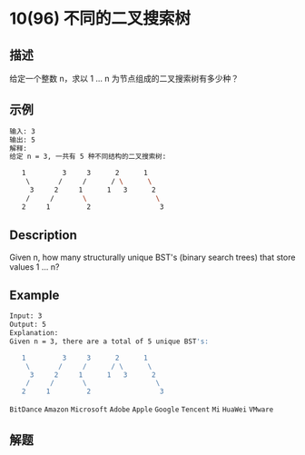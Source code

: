 # 10(96) 不同的二叉搜索树
## 描述
给定一个整数 n，求以 1 ... n 为节点组成的二叉搜索树有多少种？
## 示例
```bash
输入: 3
输出: 5
解释:
给定 n = 3, 一共有 5 种不同结构的二叉搜索树:

   1         3     3      2      1
    \       /     /      / \      \
     3     2     1      1   3      2
    /     /       \                 \
   2     1         2                 3

``` 

## Description
Given n, how many structurally unique BST's (binary search trees) that store values 1 ... n?

## Example

```bash
Input: 3
Output: 5
Explanation:
Given n = 3, there are a total of 5 unique BST's:

   1         3     3      2      1
    \       /     /      / \      \
     3     2     1      1   3      2
    /     /       \                 \
   2     1         2                 3

```
`BitDance` `Amazon` `Microsoft` `Adobe` `Apple` `Google` `Tencent` `Mi` `HuaWei` `VMware`
## 解题

```bash

```
